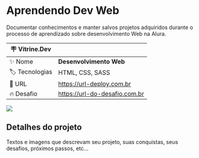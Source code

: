 # Aprendendo Dev Web

Documentar conhecimentos e manter salvos projetos adquiridos durante o processo de aprendizado sobre desenvolvimento Web na Alura.

| :placard: Vitrine.Dev |     |
| -------------  | --- |
| :sparkles: Nome        | **Desenvolvimento Web**
| :label: Tecnologias | HTML, CSS, SASS
| :rocket: URL         | https://url-deploy.com.br
| :fire: Desafio     | https://url-do-desafio.com.br

<!-- Inserir imagem com a #vitrinedev ao final do link -->
![](https://via.placeholder.com/1200x500.png?text=imagem+lindona+do+meu+projeto#vitrinedev)

## Detalhes do projeto

Textos e imagens que descrevam seu projeto, suas conquistas, seus desafios, próximos passos, etc...
